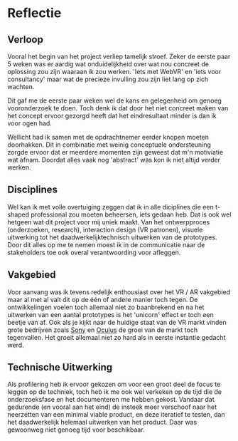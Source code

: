 # Reflectie

## Verloop
Vooral het begin van het project verliep tamelijk stroef. Zeker de eerste paar 5 weken was er aardig wat onduidelijkheid over wat nou concreet de oplossing zou zijn waaraan ik zou werken. 'Iets met WebVR' en 'iets voor consultancy' maar wat de precieze invulling zou zijn liet lang op zich wachten.

Dit gaf me de eerste paar weken wel de kans en gelegenheid om genoeg vooronderzoek te doen. Toch denk ik dat door het niet concreet maken van het concept ervoor gezorgd heeft dat het eindresultaat minder is dan ik voor ogen had.

Wellicht had ik samen met de opdrachtnemer eerder knopen moeten doorhakken. Dit in combinatie met weinig conceptuele ondersteuning zorgde ervoor dat er meerdere momenten zijn geweest dat m'n motiviatie wat afnam. Doordat alles vaak nog 'abstract' was kon ik niet altijd verder werken. 

## Disciplines
Wel kan ik met volle overtuiging zeggen dat ik in alle diciplines die een t-shaped professional zou moeten beheersen, iets gedaan heb. Dat is ook wel hetgeen wat dit project voor mij uniek maakt. Van het ontwerpproces (onderzoeken, research), interaction design (VR patronen), visuele uitwerking tot het daadwerkelijktechnisch uitwerken van de prototypes. Door dit alles op me te nemen moest ik in de communicatie naar de stakeholders toe ook overal verantwoording voor afleggen.

## Vakgebied
Voor aanvang was ik tevens redelijk enthousiast over het VR / AR vakgebied maar al met al valt dit op de één of andere manier toch tegen. De ontwikkelingen voelen toch allemaal niet zo baanbrekend en na het uitwerken van een aantal prototypes is het 'unicorn' effect er toch een beetje van af. Ook als je kijkt naar de huidige staat van de VR markt vinden grote bedrijven zoals [Sony](https://tweakers.net/nieuws/138889/sony-groei-van-de-vr-markt-valt-tegen.html) en [Oculus](https://www.gamesindustry.biz/articles/2018-05-09-oculus-we-dont-want-exclusivity-we-want-vr-to-thrive) de groei van de markt toch tegenvallen. Het groeit allemaal niet zo hard als in eerste instantie gedacht werd.

## Technische Uitwerking
Als profilering heb ik ervoor gekozen om voor een groot deel de focus te leggen op de techniek, toch heb ik me ook wel verkeken op de tijd die de onderzoeksfase en het documenteren me hebben gekost. Vandaar dat gedurende (en vooral aan het eind) de insteek meer verschoof naar het neerzetten van een minimal viable product, en deze iteratief te testen, dan het daadwerkelijk helemaal uitwerken van het product. Daar was gewoonweg niet genoeg tijd voor beschikbaar.